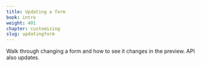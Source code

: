 ```yaml
---
title: Updating a form
book: intro
weight: 401
chapter: customizing
slug: updatingform
---
```

Walk through changing a form and how to see it changes in the preview. API also updates.